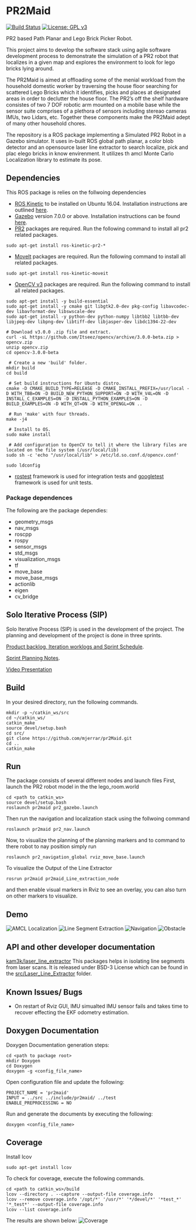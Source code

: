 # PR2Maid
[![Build Status](https://travis-ci.org/mjerrar/pr2Maid.svg?branch=master)](https://travis-ci.org/mjerrar/pr2Maid)   [![License: GPL v3](https://img.shields.io/badge/License-GPLv3-blue.svg)](https://www.gnu.org/licenses/gpl-3.0)   

PR2 based Path Planar and Lego Brick Picker Robot.

This project aims to develop the software stack using agile software development process to demonstrate the simulation of a PR2 robot that localizes in a given map and explores the environment to look for lego bricks lying around.

The PR2Maid is aimed at offloading some of the menial workload from the household domestic
worker by traversing the house floor searching for scattered Lego Bricks which it identifies, picks and
places at designated areas in order to declutter the house floor. The PR2’s off the shelf hardware consistes of two 7 DOF robotic arm mounted on a mobile base while the sensor suite comprises of a plethora of sensors including stereao cameras IMUs, two Lidars, etc. Together these components make the PR2Maid adept of many other household chores.

The repository is a ROS package implementing a Simulated PR2 Robot in a Gazebo simulator. It uses in-built ROS global path planar, a color blob detector and an opensource laser line extractor to search localize, pick and plac elego bricks in know envirenment. It utilizes th amcl Monte Carlo Localization library to estimate its pose.

## Dependencies
This ROS package is relies on the follwoing dependencies
- [ROS Kinetic](http://wiki.ros.org/kinetic) to be installed on Ubuntu 16.04. Installation instructions are outlined [here](http://wiki.ros.org/kinetic/Installation/Ubuntu).
- [Gazebo](http://gazebosim.org/) version 7.0.0 or above. Installation instructions can be found [here](http://gazebosim.org/tutorials?cat=guided_b&tut=guided_b1).
- [PR2](http://www.willowgarage.com/pages/software/overview) packages are required. Run the following command to install all pr2 related packages.
```
sudo apt-get install ros-kinetic-pr2-*
```
- [MoveIt](http://moveit.ros.org/install/) packages are required. Run the following command to install all related packages.
```
sudo apt-get install ros-kinetic-moveit
```
- [OpenCV v3](https://github.com/jayrambhia/Install-OpenCV) packages are required. Run the following command to install all related packages.
```
sudo apt-get install -y build-essential
sudo apt-get install -y cmake git libgtk2.0-dev pkg-config libavcodec-dev libavformat-dev libswscale-dev
sudo apt-get install -y python-dev python-numpy libtbb2 libtbb-dev libjpeg-dev libpng-dev libtiff-dev libjasper-dev libdc1394-22-dev

# Download v3.0.0 .zip file and extract.
curl -sL https://github.com/Itseez/opencv/archive/3.0.0-beta.zip > opencv.zip
unzip opencv.zip
cd opencv-3.0.0-beta
  
 # Create a new 'build' folder.
mkdir build
cd build
  
 # Set build instructions for Ubuntu distro.
cmake -D CMAKE_BUILD_TYPE=RELEASE -D CMAKE_INSTALL_PREFIX=/usr/local -D WITH_TBB=ON -D BUILD_NEW_PYTHON_SUPPORT=ON -D WITH_V4L=ON -D INSTALL_C_EXAMPLES=ON -D INSTALL_PYTHON_EXAMPLES=ON -D BUILD_EXAMPLES=ON -D WITH_QT=ON -D WITH_OPENGL=ON ..
  
 # Run 'make' with four threads.
make -j4
  
 # Install to OS.
sudo make install
  
 # Add configuration to OpenCV to tell it where the library files are located on the file system (/usr/local/lib)
sudo sh -c 'echo "/usr/local/lib" > /etc/ld.so.conf.d/opencv.conf'
  
sudo ldconfig
```
- [rostest](http://wiki.ros.org/rostest) framework is used for integration tests and [googletest](https://github.com/google/googletest) framework is used for unit tests. 


### Package dependences
The following are the package dependies:
- geometry_msgs
- nav_msgs
- roscpp
- rospy
- sensor_msgs
- std_msgs
- visualization_msgs
- tf
- move_base
- move_base_msgs
- actionlib
- eigen
- cv_bridge


## Solo Iterative Process (SIP)
Solo Iterative Process (SIP) is used in the development of the project. The planning and development of the project is done in three sprints. 

[Product backlog, Iteration worklogs and Sprint Schedule](https://docs.google.com/spreadsheets/d/1BXONT9rXvMvA1cxp4xclEKAFVJLtd7bnc62gGaKURDw/edit?usp=sharing).


[Sprint Planning Notes](https://docs.google.com/document/d/1e8vr-PIZ81hwqdo8a6nIUMVqKOvmAPhXKA3kNQ5tHN8/edit?usp=sharing).


[Video Presentation](https://youtu.be/Wo3xityZZCc)


## Build
In your desired directory, run the following commands.
```
mkdir -p ~/catkin_ws/src
cd ~/catkin_ws/
catkin_make
source devel/setup.bash
cd src/
git clone https://github.com/mjerrar/pr2Maid.git
cd ..
catkin_make
```


## Run
The package consists of several different nodes and launch files
First, launch the PR2 robot model in the the lego_room.world
```
cd <path to catkin_ws>
source devel/setup.bash
roslaunch pr2maid pr2_gazebo.launch
```
Then run the navigation and localization stack using the follwoing command
```
roslaunch pr2maid pr2_nav.launch
```
Now, to visualize the planning of the planning markers and to command to there robot to nay position simply run
```
roslaunch pr2_navigation_global rviz_move_base.launch
```
To visualize the Output of the Line Extractor
```
rosrun pr2maid pr2maid_Line_extraction_node
```
and then enable visual markers in Rviz to see an overlay, you can also turn on other markers to visualize.


## Demo
![AMCL Localization](https://github.com/mjerrar/pr2Maid/blob/master/images/amcl.png)
![Line Segment Extraction](https://github.com/mjerrar/pr2Maid/blob/master/images/line_extraction.gif)
![Navigation](https://github.com/mjerrar/pr2Maid/blob/master/images/navigation.png)
![Obstacle](https://github.com/mjerrar/pr2Maid/blob/master/images/obstacle.png)

## API and other developer documentation
[kam3k/laser_line_extractor](https://github.com/kam3k/laser_line_extraction) This packages helps in isolating line segments from laser scans. It is released under BSD-3 License which can be found in the [src/Laser_Line_Extractor](https://github.com/mjerrar/pr2Maid/tree/master/src/LaserLineExtractor) folder. 


## Known Issues/ Bugs
- On restart of Rviz GUI, IMU simualted IMU sensor fails and takes time to recover effecting the EKF odometry estimation.

## Doxygen Documentation
Doxygen Documentation generation steps:
```
cd <path to package root>
mkdir Doxygen
cd Doxygen
doxygen -g <config_file_name>
```
Open configuration file and update the following:
```
PROJECT_NAME = 'pr2maid'
INPUT = ../src ../include/pr2maid/ ../test
ENABLE_PREPROCESSING = NO
```
Run and generate the documents by executing the following:
```
doxygen <config_file_name>
```

## Coverage
Install lcov
```
sudo apt-get install lcov
```
To check for coverage, execute the following commands.
```
cd <path to catkin_ws>/build
lcov --directory . --capture --output-file coverage.info
lcov --remove coverage.info '/opt/*' '/usr/*' '*/devel/*' '*test_*' '*_test*' --output-file coverage.info
lcov --list coverage.info
```
The results are shown below:
![Coverage](https://github.com/mjerrar/pr2Maid/blob/master/results/coverage.png)
